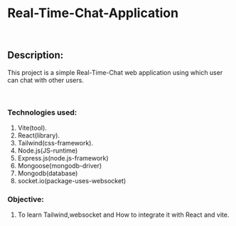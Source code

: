 # Real-Time-Chat-Application

<br>
<h2>
Description:
</h2>
<p>
This project is a simple Real-Time-Chat web application using which user can chat with other users.
</p>
<br>
<h3>
  Technologies used:
</h3>
  <ol>
    <li>Vite(tool).</li>
    <li>React(library).</li>
    <li> Tailwind(css-framework).</li>
    <li>Node.js(JS-runtime)</li>
    <li>Express.js(node.js-framework)</li>
    <li>Mongoose(mongodb-driver)</li>
    <li>Mongodb(database)</li>
    <li>socket.io(package-uses-websocket)</li>
  </ol>
  <h3>
  Objective:
  </h3>
  <ol>
    <li>To learn Tailwind,websocket and How to integrate it with React and vite.</li>
  </ol>

